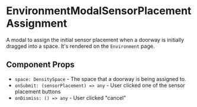 # EnvironmentModalSensorPlacementAssignment
A modal to assign the initial sensor placement when a doorway is initially dragged into a space.
It's rendered on the `Environment` page.

## Component Props
- `space: DensitySpace` - The space that a doorway is being assigned to.
- `onSubmit: (sensorPlacement) => any` - User clicked one of the sensor placement buttons
- `onDismiss: () => any` - User clicked "cancel"
